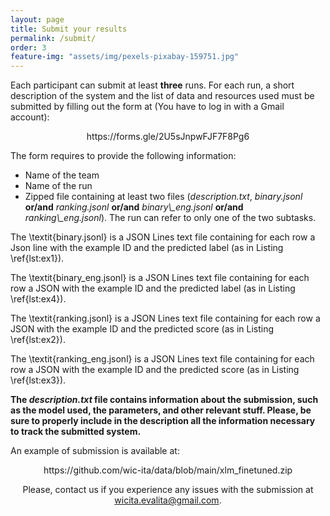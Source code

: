 ```yaml
---
layout: page
title: Submit your results
permalink: /submit/
order: 3
feature-img: "assets/img/pexels-pixabay-159751.jpg"
---
```



<script>
const ul = document.getElementsByTagName("nav")[0].getElementsByTagName("ul")[0];
ul.innerHTML = `
            <li>
                <a class="clear" aria-label="Home" title="Home" href="/index.html">
                     Home 
                </a>
            </li>
            <li class="separator"> | </li>
            <li>
                <a class="clear" aria-label="Submit Results" title="Submit Results" href="/submit/">
                     Submit Results 
                </a>
            </li>
            <li class="separator"> | </li>
            <li>
                <a class="clear" aria-label="Tasks" title="Tasks" href="/task/">
                     Tasks 
                </a>
            </li>
            <li class="separator"> | </li>
            <li>
                <a class="clear" aria-label="Data" title="Data" href="/data/">
                     Data 
                </a>
            </li>
            <li class="separator"> | </li>
            <li>
                <a class="clear" aria-label="Important Dates" title="Important Dates" href="/dates/">
                     Important Dates 
                </a>
            </li>
            <li class="separator"> | </li>
            <li>
                <a class="clear" aria-label="Organizers" title="Organizers" href="/organizers/">
                     Organizers 
                </a>
            </li>
            <li class="separator"> | </li>
        <li class="separator"> | </li>
            <li>
            	<a id="theme-toggle" title="Home " aria-label="Home" onclick="themeToggle()">
            		<i class="fas fa-adjust" aria-hidden="true"></i>
            	</a>
            </li>
`;
</script>



Each participant can submit at least <b>three</b> runs. For each run, a short description of the system and the list of data and resources used must be submitted by filling out the form at (You have to log in with a Gmail account):

<center>
    <a>https://forms.gle/2U5sJnpwFJF7F8Pg6</a>
</center>

The form requires to provide the following information:
<ul>
    <li> Name of the team </li>
    <li> Name of the run </li>
    <li> Zipped file containing at least two files (<i>description.txt</i>, <i>binary.jsonl</i> <b>or/and</b> <i>ranking.jsonl</i> <b>or/and</b> <i>binary\_eng.jsonl</i> <b>or/and</b> <i>ranking\_eng.jsonl</i>). The run can refer to only one of the two subtasks. </li>
</ul>

The \textit{binary.jsonl} is a JSON Lines text file containing for each row a Json line with the example ID and the predicted label (as in Listing \ref{lst:ex1}).

The \textit{binary\_eng.jsonl} is a JSON Lines text file containing for each row a JSON with the example ID and the predicted label (as in Listing \ref{lst:ex4}).


The \textit{ranking.jsonl} is a JSON Lines text file containing for each row a JSON with the example ID and the predicted score (as in Listing \ref{lst:ex2}).


The \textit{ranking\_eng.jsonl} is a JSON Lines text file containing for each row a JSON with the example ID and the predicted score (as in Listing \ref{lst:ex3}).


<b>The <i>description.txt</i> file contains information about the submission, such as the model used, the parameters, and other relevant stuff. Please, be sure to properly include in the description all the information necessary to track the submitted system.</b>

An example of submission is available at:
<center>
<a>https://github.com/wic-ita/data/blob/main/xlm_finetuned.zip</a>
<center>

Please, contact us if you experience any issues with the submission at <a>wicita.evalita@gmail.com</a>.
